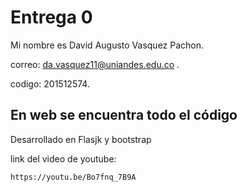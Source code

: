 # Entrega 0 

Mi nombre es David Augusto Vasquez Pachon.

correo: da.vasquez11@uniandes.edu.co .

codigo: 201512574.

## En web se encuentra todo el código

Desarrollado en Flasjk y bootstrap

link del video de youtube:
```
https://youtu.be/Bo7fnq_7B9A
